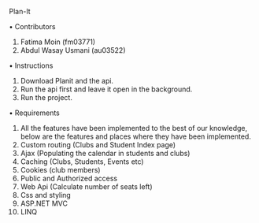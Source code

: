 Plan-It

•	Contributors
1.	Fatima Moin (fm03771)
2.	Abdul Wasay Usmani (au03522)

•	Instructions
1.	Download Planit and the api.
2.	Run the api first and leave it open in the background.
3.	Run the project.

•	Requirements
1.	All the features have been implemented to the best of our knowledge, below are the features and places where they have been implemented.
2.	Custom routing (Clubs and Student Index page)
3.	Ajax (Populating the calendar in students and clubs)
4.	Caching (Clubs, Students, Events etc)
5.	Cookies (club members)
6.	Public and Authorized access
7.	Web Api (Calculate number of seats left)
8.	Css and styling
9.	ASP.NET MVC
10.	LINQ
